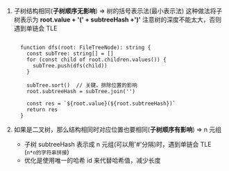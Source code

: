 1. 子树结构相同(**子树顺序无影响**) => 树的括号表示法(最小表示法)
   这种做法将子树表示为 **root.value + '(' + subtreeHash +')'**
   注意树的深度不能太大，否则遇到单链会 TLE

   ```TS

     function dfs(root: FileTreeNode): string {
       const subTree: string[] = []
       for (const child of root.children.values()) {
         subTree.push(dfs(child))
       }

       subTree.sort()  // 关键，排除位置的影响
       root.subtreeHash = subTree.join('')

       const res = `${root.value}(${root.subtreeHash})`
       return res
     }
   ```

2. 如果是二叉树，那么结构相同时对应位置也要相同(**子树顺序有影响**) => n 元组
   - 子树 subtreeHash 表示成 n 元组(可以用'#'分隔)时，遇到单链会 TLE (`n*n的字符串拼接`)
   - 优化是使用唯一的哈希 id 来代替哈希值，减少长度
